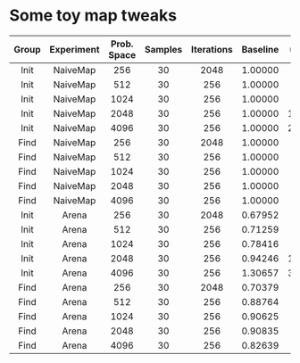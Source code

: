 # Some toy map tweaks

|     Group      |   Experiment    |   Prob. Space   |     Samples     |   Iterations    |    Baseline     |  us/Iteration   | Iterations/sec  |
|:--------------:|:---------------:|:---------------:|:---------------:|:---------------:|:---------------:|:---------------:|:---------------:|
|Init            | NaiveMap        |             256 |              30 |            2048 |         1.00000 |       157.41650 |         6352.57 |
|Init            | NaiveMap        |             512 |              30 |             256 |         1.00000 |       318.73047 |         3137.45 |
|Init            | NaiveMap        |            1024 |              30 |             256 |         1.00000 |       642.86328 |         1555.54 |
|Init            | NaiveMap        |            2048 |              30 |             256 |         1.00000 |      1299.22266 |          769.69 |
|Init            | NaiveMap        |            4096 |              30 |             256 |         1.00000 |      2664.15234 |          375.35 |
|Find            | NaiveMap        |             256 |              30 |            2048 |         1.00000 |         5.42822 |       184222.36 |
|Find            | NaiveMap        |             512 |              30 |             256 |         1.00000 |        20.82422 |        48021.01 |
|Find            | NaiveMap        |            1024 |              30 |             256 |         1.00000 |        52.58594 |        19016.49 |
|Find            | NaiveMap        |            2048 |              30 |             256 |         1.00000 |       128.28906 |         7794.90 |
|Find            | NaiveMap        |            4096 |              30 |             256 |         1.00000 |       318.56250 |         3139.10 |
|Init            | Arena           |             256 |              30 |            2048 |         0.67952 |       106.96777 |         9348.61 |
|Init            | Arena           |             512 |              30 |             256 |         0.71259 |       227.12500 |         4402.86 |
|Init            | Arena           |            1024 |              30 |             256 |         0.78416 |       504.10938 |         1983.70 |
|Init            | Arena           |            2048 |              30 |             256 |         0.94246 |      1224.46094 |          816.69 |
|Init            | Arena           |            4096 |              30 |             256 |         1.30657 |      3480.90234 |          287.28 |
|Find            | Arena           |             256 |              30 |            2048 |         0.70379 |         3.82031 |       261758.69 |
|Find            | Arena           |             512 |              30 |             256 |         0.88764 |        18.48438 |        54099.75 |
|Find            | Arena           |            1024 |              30 |             256 |         0.90625 |        47.65625 |        20983.61 |
|Find            | Arena           |            2048 |              30 |             256 |         0.90835 |       116.53125 |         8581.39 |
|Find            | Arena           |            4096 |              30 |             256 |         0.82639 |       263.25781 |         3798.56 |

